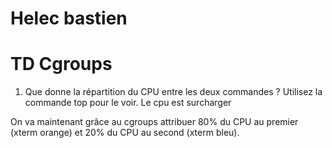 # Helec bastien
# TD Cgroups

1. Que donne la répartition du CPU entre les deux commandes ? Utilisez la commande top pour le voir.
Le cpu est surcharger 

On va maintenant grâce au cgroups attribuer 80% du CPU au premier (xterm orange) et 20% du
CPU au second (xterm bleu).


